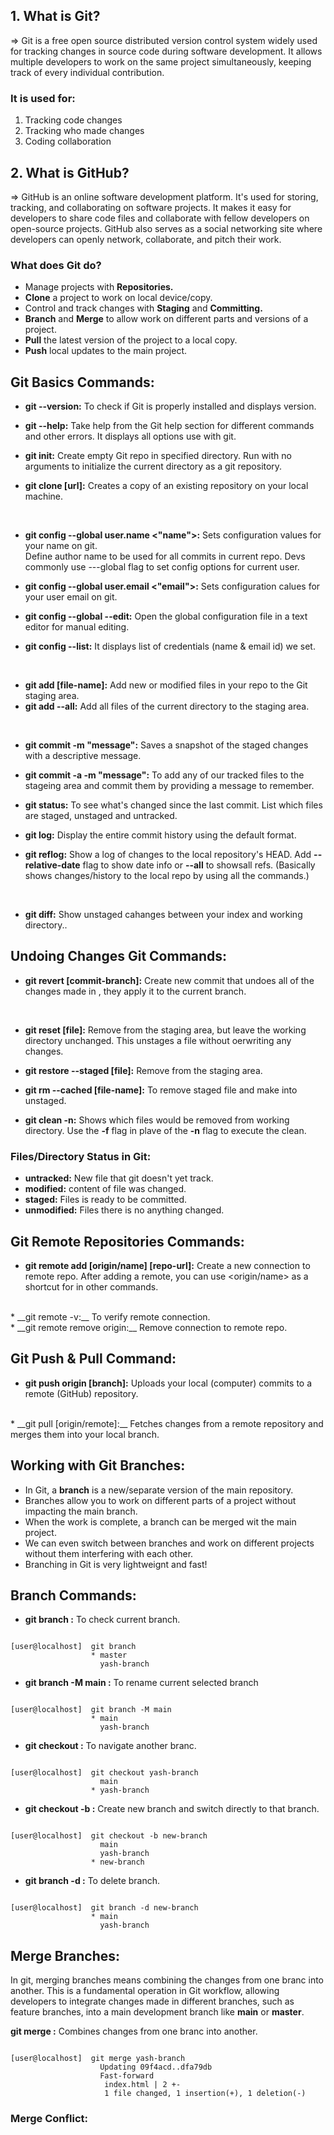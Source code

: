 ## 1. What is Git?
=> Git is a free open source distributed version control system widely used for tracking changes in source code during software development. It allows multiple developers to work on the same project simultaneously, keeping track of every individual contribution. <br>

### It is used for:
1. Tracking code changes <br>
2. Tracking who made changes <br>
3. Coding collaboration 


## 2. What is GitHub?
=> GitHub is an online software development platform. It's used for storing, tracking, and collaborating on software projects. It makes it easy for developers to share code files and collaborate with fellow developers on open-source projects. GitHub also serves as a social networking site where developers can openly network, collaborate, and pitch their work.

### What does Git do?
* Manage projects with __Repositories.__
* __Clone__ a project to work on local device/copy.
* Control and track changes with __Staging__ and __Committing.__
* __Branch__ and __Merge__ to allow work on different parts and versions of a project.
* __Pull__ the latest version of the project to a local copy.
* __Push__ local updates to the main project.

## Git Basics Commands:

* __git --version:__ To check if Git is properly installed and displays version.

* __git --help:__ Take help from the Git help section for different commands and other errors. It displays all options use with git.

* __git init:__ Create empty Git repo in specified directory. Run with no arguments to initialize the current directory as a git repository.

* __git clone [url]:__ Creates a copy of an existing repository on your local machine.
<br>

* __git config --global user.name <"name">:__ Sets configuration values for your name on git. <br> Define author name to be used for all commits in current repo. Devs commonly use ---global flag to set config options for current user.
* __git config --global user.email <"email">:__ Sets configuration calues for your user email on git.
* __git config --global --edit:__ Open the global configuration file in a text editor for manual editing.

* __git config --list:__ It displays list of credentials (name & email id) we set.
<br>

* __git add [file-name]:__ Add new or modified files in your repo to the Git staging area.
* __git add --all:__ Add all files of the current directory to the staging area.
<br>

* __git commit -m "message":__ Saves a snapshot of the staged changes with a descriptive message.
* __git commit -a -m "message":__ To add any of our tracked files to the stageing area and commit them by providing a message to remember.

* __git status:__ To see what's changed since the last commit. List which files are staged, unstaged and untracked.

* __git log:__ Display the entire commit history using the default format.
* __git reflog:__ Show a log of changes to the local repository's HEAD. Add __--relative-date__ flag to show date info or __--all__ to showsall refs. (Basically shows changes/history to the local repo by using all the commands.)
<br>

* __git diff:__ Show unstaged cahanges between your index and working directory..


## Undoing Changes Git Commands:

* __git revert [commit-branch]:__ Create new commit that undoes all of the changes made in <commit>, they apply it to the current branch.
<br>

* __git reset [file]:__ Remove <file> from the staging area, but leave the working directory unchanged. This unstages a file without oerwriting any changes.</li>
* __git restore --staged [file]:__ Remove <file> from the staging area.
  <br>
  
* __git rm --cached [file-name]:__ To remove staged file and make into unstaged.
  <br>

* __git clean -n:__ Shows which files would be removed from working directory. Use the __-f__ flag in plave of the __-n__ flag to execute the clean.


### Files/Directory Status in Git:
* __untracked:__ New file that git doesn't yet track.
* __modified:__ content of file was changed.
* __staged:__ Files is ready to be committed.
* __unmodified:__ Files there is no anything changed.


## Git Remote Repositories Commands:

* __git remote add [origin/name] [repo-url]:__ Create a new connection to remote repo. After adding a remote, you can use <origin/name> as a shortcut for <url> in other commands.
<br>
* __git remote -v:__ To verify remote connection.
<br>
* __git remote remove origin:__ Remove connection to remote repo.


## Git Push & Pull Command:

* __git push origin [branch]:__ Uploads your local (computer) commits to a remote (GitHub) repository.
<br>
* __git pull [origin/remote]:__ Fetches changes from a remote repository and merges them into your local branch.


## Working with Git Branches:
+ In Git, a <b>branch</b> is a new/separate version of the main repository. <br>
+ Branches allow you to work on different parts of a project without impacting the main branch. <br>
+ When the work is complete, a branch can be merged wit the main project. <br>
+ We can even switch between branches and work on different projects without them interfering with each other. <br>
+ Branching in Git is very lightweignt and fast!


## Branch Commands:

* __git branch :__ To check current branch.

```console

[user@localhost]  git branch
                  * master
                    yash-branch

```

* __git branch -M main :__ To rename current selected branch

```console

[user@localhost]  git branch -M main
                  * main
                    yash-branch

```

* __git checkout <branch-name> :__ To navigate another branc.

```console

[user@localhost]  git checkout yash-branch
                    main
                  * yash-branch

```

* __git checkout -b <new-branch-name> :__ Create new branch and switch directly to that branch.

```console

[user@localhost]  git checkout -b new-branch
                    main
                    yash-branch
                  * new-branch

```

* __git branch -d <branch-name> :__ To delete branch.

```console

[user@localhost]  git branch -d new-branch
                  * main
                    yash-branch

```

## Merge Branches:
In git, merging branches means combining the changes from one branc into another. This is a fundamental operation in Git workflow, allowing developers to integrate changes made in different branches, such as feature branches, into a main development branch like <b>main</b> or <b>master</b>.

 __git merge :__ Combines changes from one branc into another.

```console

[user@localhost]  git merge yash-branch
                    Updating 09f4acd..dfa79db
                    Fast-forward
                     index.html | 2 +-
                     1 file changed, 1 insertion(+), 1 deletion(-)

```

### Merge Conflict:


